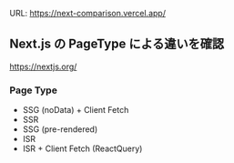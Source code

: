 URL: https://next-comparison.vercel.app/

## Next.js の PageType による違いを確認

https://nextjs.org/

### Page Type

- SSG (noData) + Client Fetch
- SSR
- SSG (pre-rendered)
- ISR
- ISR + Client Fetch (ReactQuery)
